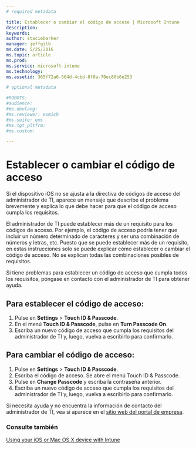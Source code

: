 ```yaml
---
# required metadata

title: Establecer o cambiar el código de acceso | Microsoft Intune
description:
keywords:
author: staciebarker
manager: jeffgilb
ms.date: 5/25/2016
ms.topic: article
ms.prod:
ms.service: microsoft-intune
ms.technology:
ms.assetid: 365f72a6-564d-4cbd-8f0a-70ec80b6e253

# optional metadata

#ROBOTS:
#audience:
#ms.devlang:
#ms.reviewer: esmich
#ms.suite: ems
#ms.tgt_pltfrm:
#ms.custom:

---
```


# Establecer o cambiar el código de acceso

Si el dispositivo iOS no se ajusta a la directiva de códigos de acceso del administrador de TI, aparece un mensaje que describe el problema brevemente y explica lo que debe hacer para que el código de acceso cumpla los requisitos.

El administrador de TI puede establecer más de un requisito para los códigos de acceso. Por ejemplo, el código de acceso podría tener que incluir un número determinado de caracteres y ser una combinación de números y letras, etc. Puesto que se puede establecer más de un requisito, en estas instrucciones solo se puede explicar cómo establecer o cambiar el código de acceso. No se explican todas las combinaciones posibles de requisitos. 

Si tiene problemas para establecer un código de acceso que cumpla todos los requisitos, póngase en contacto con el administrador de TI para obtener ayuda.

## Para establecer el código de acceso:

1. Pulse en **Settings** > **Touch ID & Passcode**.
2. En el menú **Touch ID & Passcode**, pulse en **Turn Passcode On**.
3. Escriba un nuevo código de acceso que cumpla los requisitos del administrador de TI y, luego, vuelva a escribirlo para confirmarlo.

## Para cambiar el código de acceso:

1. Pulse en **Settings** > **Touch ID & Passcode**.
2. Escriba el código de acceso. Se abre el menú Touch ID & Passcode.
2. Pulse en **Change Passcode** y escriba la contraseña anterior.
3. Escriba un nuevo código de acceso que cumpla los requisitos del administrador de TI y, luego, vuelva a escribirlo para confirmarlo.

Si necesita ayuda y no encuentra la información de contacto del administrador de TI, vea si aparece en el [sitio web del portal de empresa](http://portal.manage.microsoft.com).

### Consulte también
[Using your iOS or Mac OS X device with Intune](using-your-ios-or-mac-os-x-device-with-intune.md)

<!--HONumber=Jun16_HO1-->


